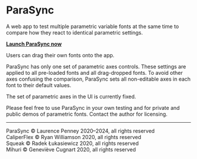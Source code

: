 # ParaSync

A web app to test multiple parametric variable fonts at the same time to compare how they react to identical parametric settings.

[**Launch ParaSync now**](https://lorp.github.io/parasync/parasync.html)

Users can drag their own fonts onto the app.

ParaSync has only one set of parametric axes controls. These settings are applied to all pre-loaded fonts and all drag-dropped fonts. To avoid other axes confusing the comparison, ParaSync sets all non-editable axes in each font to their default values.

The set of parametric axes in the UI is currently fixed.

Please feel free to use ParaSync in your own testing and for private and public demos of parametric fonts. Contact the author for licensing.

---

ParaSync © Laurence Penney 2020–2024, all rights reserved  
CaliperFlex © Ryan Williamson 2020, all rights reserved  
Squeak © Radek Łukasiewicz 2020, all rights reserved  
Mihuri © Geneviève Cugnart 2020, all rights reserved  
